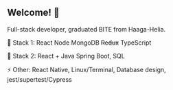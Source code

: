 ## Welcome! 👋

Full-stack developer, graduated BITE from Haaga-Helia.

🌱 Stack 1: React Node MongoDB ~~Redux~~ TypeScript 

🔭 Stack 2: React + Java Spring Boot, SQL

⚡ Other: React Native, Linux/Terminal, Database design, jest/supertest/Cypress

<!-- ⚡ Database ER, Logical and Physical Design -->


<!--
**andrey-krendzel/andrey-krendzel** is a ✨ _special_ ✨ repository because its `README.md` (this file) appears on your GitHub profile.

Here are some ideas to get you started:

- 🔭 I’m currently working on ...
- 🌱 I’m currently learning ...
- 👯 I’m looking to collaborate on ...
- 🤔 I’m looking for help with ...
- 💬 Ask me about ...
- 📫 How to reach me: ...
- 😄 Pronouns: ...
- ⚡ Fun fact: ...
-->
